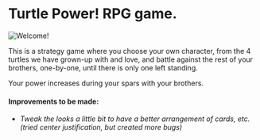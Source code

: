 # Turtle Power! RPG game.
![Welcome!](https://jonmeidell.github.io/assets/images/tmnt.gif)

This is a strategy game where you choose your own character, from the 4 turtles we have grown-up with and love, and battle against the rest of your brothers, one-by-one, until there is only one left standing.

Your power increases during your spars with your brothers.

#### Improvements to be made:
  * _Tweak the looks a little bit to have a better arrangement of cards, etc. (tried center justification, but created more bugs)_
